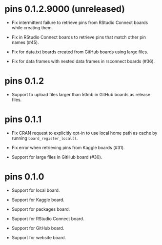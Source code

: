# pins 0.1.2.9000 (unreleased)

- Fix intermittent failure to retrieve pins from RStudio
  Connect boards while creating them.

- Fix in RStudio Connect boards to retrieve pins that match
  other pin names (#45).

- Fix for data.txt boards created from GitHub boards using
  large files.

- Fix for data frames with nested data frames in rsconnect
  boards (#36).

# pins 0.1.2

- Support to upload files larger than 50mb in GitHub boards
  as release files.

# pins 0.1.1

- Fix CRAN request to explicitly opt-in to use local home
  path as cache by running `board_register_local()`.

- Fix error when retrieving pins from Kaggle boards (#31).

- Support for large files in GitHub board (#30).

# pins 0.1.0

- Support for local board.

- Support for Kaggle board.

- Support for packages board.

- Support for RStudio Connect board.

- Support for GitHub board.

- Support for website board.
